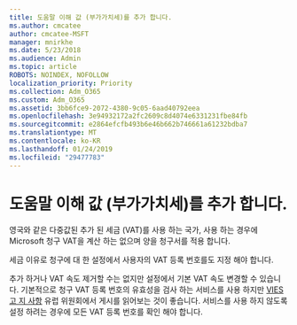 ```yaml
---
title: 도움말 이해 값 (부가가치세)를 추가 합니다.
ms.author: cmcatee
author: cmcatee-MSFT
manager: mnirkhe
ms.date: 5/23/2018
ms.audience: Admin
ms.topic: article
ROBOTS: NOINDEX, NOFOLLOW
localization_priority: Priority
ms.collection: Adm_O365
ms.custom: Adm_O365
ms.assetid: 3bb6fce9-2072-4380-9c05-6aad40792eea
ms.openlocfilehash: 3e94932172a2fc2609c8d4074e6331231fbe84fb
ms.sourcegitcommit: e2864efcfb493b6e46b662b746661a61232bdba7
ms.translationtype: MT
ms.contentlocale: ko-KR
ms.lasthandoff: 01/24/2019
ms.locfileid: "29477783"
---
```

# <a name="help-understanding-value-added-tax-vat"></a>도움말 이해 값 (부가가치세)를 추가 합니다.

영국와 같은 다중값된 추가 된 세금 (VAT)를 사용 하는 국가, 사용 하는 경우에 Microsoft 청구 VAT을 계산 하는 없으며 양을 청구서를 적용 합니다.
  
세금 이유로 청구에 대 한 설정에서 사용자의 VAT 등록 번호를도 지정 해야 합니다.
  
추가 하거나 VAT 속도 제거할 수는 없지만 설정에서 기본 VAT 속도 변경할 수 있습니다. 기본적으로 청구 VAT 등록 번호의 유효성을 검사 하는 서비스를 사용 하지만 [VIES 고 지 사항](https://go.microsoft.com/fwlink/?LinkID=841741) 유럽 위원회에서 게시를 읽어보는 것이 좋습니다. 서비스를 사용 하지 않도록 설정 하려는 경우에 모든 VAT 등록 번호를 확인 해야 합니다. 
  

